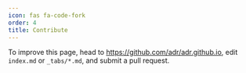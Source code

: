 ```yaml
---
icon: fas fa-code-fork
order: 4
title: Contribute
---
```


To improve this page, head to <https://github.com/adr/adr.github.io>, edit `index.md` or `_tabs/*.md`, and submit a pull request.

